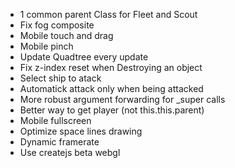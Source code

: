 * 1 common parent Class for Fleet and Scout
* Fix fog composite
* Mobile touch and drag
* Mobile pinch
* Update Quadtree every update
* Fix z-index reset when Destroying an object
* Select ship to atack
* Automatick attack only when being attacked
* More robust argument forwarding for _super calls
* Better way to get player (not this.this.parent)
* Mobile fullscreen
* Optimize space lines drawing
* Dynamic framerate
* Use createjs beta webgl